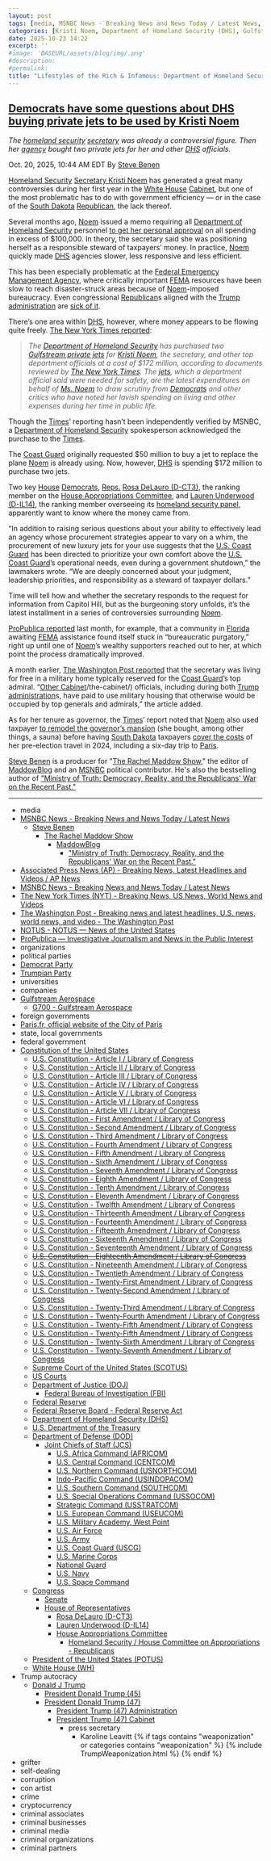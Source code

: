```yaml
---
layout: post
tags: [media, MSNBC News - Breaking News and News Today / Latest News, Steve Benen, The Rachel Maddow Show, MaddowBlog, “Ministry of Truth –  Democracy Reality and the Republicans’ War on the Recent Past.”, Associated Press News (AP) - Breaking News Latest Headlines and Videos / AP News, MSNBC News - Breaking News and News Today / Latest News, The New York Times (NYT) - Breaking News US News World News and Videos, The Washington Post - Breaking news and latest headlines U.S. news world news and video - The Washington Post, NOTUS - NOTUS — News of the United States, ProPublica — Investigative Journalism and News in the Public Interest, organizations, political parties, Democrat Party, Trumpian Party, universities, companies, Gulfstream Aerospace, G700 - Gulfstream Aerospace, foreign governments, Paris.fr official website of the City of Paris, state local governments, federal government, Constitution of the United States, U.S. Constitution - Article I / Library of Congress, U.S. Constitution - Article II / Library of Congress, U.S. Constitution - Article III / Library of Congress, U.S. Constitution - Article IV / Library of Congress, U.S. Constitution - Article V / Library of Congress, U.S. Constitution - Article VI / Library of Congress, U.S. Constitution - Article VII / Library of Congress, U.S. Constitution - First Amendment / Library of Congress, U.S. Constitution - Second Amendment / Library of Congress, U.S. Constitution - Third Amendment / Library of Congress, U.S. Constitution - Fourth Amendment / Library of Congress, U.S. Constitution - Fifth Amendment / Library of Congress, U.S. Constitution - Sixth Amendment / Library of Congress, U.S. Constitution - Seventh Amendment / Library of Congress, U.S. Constitution - Eighth Amendment / Library of Congress, U.S. Constitution - Tenth Amendment / Library of Congress, U.S. Constitution - Eleventh Amendment / Library of Congress, U.S. Constitution - Twelfth Amendment / Library of Congress, U.S. Constitution - Thirteenth Amendment / Library of Congress, U.S. Constitution - Fourteenth Amendment / Library of Congress, U.S. Constitution - Fifteenth Amendment / Library of Congress, U.S. Constitution - Sixteenth Amendment / Library of Congress, U.S. Constitution - Seventeenth Amendment / Library of Congress, U.S. Constitution - Eighteenth Amendment / Library of Congress, U.S. Constitution - Nineteenth Amendment / Library of Congress, U.S. Constitution - Twentieth Amendment / Library of Congress, U.S. Constitution - Twenty-First Amendment / Library of Congress, U.S. Constitution - Twenty-Second Amendment / Library of Congress, U.S. Constitution - Twenty-Third Amendment / Library of Congress, U.S. Constitution - Twenty-Fourth Amendment / Library of Congress, U.S. Constitution - Twenty-Fifth Amendment / Library of Congress, U.S. Constitution - Twenty-Fifth Amendment / Library of Congress, U.S. Constitution - Twenty-Sixth Amendment / Library of Congress, U.S. Constitution - Twenty-Seventh Amendment / Library of Congress, Supreme Court of the United States (SCOTUS), US Courts, Department of Justice (DOJ), Federal Bureau of Investigation (FBI), Federal Reserve, Federal Reserve Board - Federal Reserve Act, Department of Homeland Security (DHS), U.S. Department of the Treasury, Department of Defense (DOD), Joint Chiefs of Staff (JCS), U.S. Africa Command (AFRICOM), U.S. Central Command (CENTCOM), U.S. Northern Command (USNORTHCOM), Indo-Pacific Command (USINDOPACOM), U.S. Southern Command (SOUTHCOM), U.S. Special Operations Command (USSOCOM), Strategic Command (USSTRATCOM), U.S. European Command (USEUCOM), U.S. Military Academy West Point, U.S. Air Force, U.S. Army, U.S. Coast Guard (USCG), U.S. Marine Corps, National Guard, U.S. Navy, U.S. Space Command, Congress, Senate, House of Representatives, Rosa DeLauro (D-CT3), Lauren Underwood (D-IL14), House Appropriations Committee, Homeland Security / House Committee on Appropriations - Republicans, President of the United States (POTUS), White House (WH), Trump autocracy, Donald J Trump, President Donald Trump (45), President Donald Trump (47), President Trump (47) Administration, President Trump (47) Cabinet, press secretary, Karoline Leavitt, grifter, self-dealing, corruption, con artist, crime, cryptocurrency, criminal associates, criminal businesses, criminal media, criminal organizations, criminal partners]
categories: [Kristi Noem, Department of Homeland Security (DHS), Gulfstream Aerospace, Gulfstream G700]
date: 2025-10-23 14:22
excerpt: ''
#image: 'BASEURL/assets/blog/img/.png'
#description:
#permalink:
title: "Lifestyles of the Rich & Infamous: Department of Homeland Security (DHS) Secretary,  Kristi Noem & Her Two Gulfstream G700 Jets"
---
```



## [Democrats have some questions about DHS buying private jets to be used by Kristi Noem](https://www.msnbc.com/rachel-maddow-show/maddowblog/democrats-questions-dhs-buying-private-jets-used-kristi-noem-rcna238636)

*The [homeland security](https://www.dhs.gov/) [secretary](https://www.dhs.gov/person/kristi-noem) was already a controversial figure. Then her [agency](https://www.dhs.gov/) bought two private jets for her and other [DHS](https://www.dhs.gov/) officials.*

Oct. 20, 2025, 10:44 AM EDT
By [Steve Benen](https://www.msnbc.com/author/steve-benen-ncpn433601)

[Homeland Security](https://www.dhs.gov/) [Secretary Kristi Noem](https://www.dhs.gov/person/kristi-noem) has generated a great many controversies during her first year in the [White House](https://www.whitehouse.gov/) [Cabinet](https://www.whitehouse.gov/administration/the-cabinet/), but one of the most problematic has to do with government efficiency — or in the case of the [South Dakota](https://www.sd.gov/) [Republican](https://www.gop.com/), the lack thereof.

Several months ago, [Noem](https://www.dhs.gov/person/kristi-noem) issued a memo requiring all [Department of Homeland Security](https://www.dhs.gov/) personnel [to get her personal approval](https://www.msnbc.com/rachel-maddow-show/maddowblog/spotlight-kristi-noem-brings-administrations-brutal-inefficiencies-foc-rcna218243) on all spending in excess of $100,000. In theory, the secretary said she was positioning herself as a responsible steward of taxpayers’ money. In practice, [Noem](https://www.dhs.gov/person/kristi-noem) quickly made [DHS](https://www.dhs.gov/) agencies slower, less responsive and less efficient.

This has been especially problematic at the [Federal Emergency Management Agency](https://www.fema.gov/), where critically important [FEMA](https://www.fema.gov/) resources have been slow to reach disaster-struck areas because of [Noem](https://www.dhs.gov/person/kristi-noem)-imposed bureaucracy. Even congressional [Republican](https://www.gop.com/)s aligned with the [Trump](https://www.donaldjtrump.com/) [administration](https://www.whitehouse.gov/administration/) are [sick of it](https://www.notus.org/congress/kristi-noem-frustration-republicans-dhs-fema).

There’s one area within [DHS](https://www.dhs.gov/), however, where money appears to be flowing quite freely. [The New York Times reported](https://www.nytimes.com/2025/10/18/us/politics/kristi-noem-dhs-gulfstream.html):

> *The [Department of Homeland Security](https://www.dhs.gov/) has purchased two [Gulfstream private jets](https://www.gulfstream.com/en/) for [Kristi Noem](https://www.dhs.gov/person/kristi-noem), the secretary, and other top department officials at a cost of $172 million, according to documents reviewed by [The New York Times](https://www.nytimes.com/). The [jets](https://www.gulfstream.com/en/), which a department official said were needed for safety, are the latest expenditures on behalf of [Ms. Noem](https://www.dhs.gov/person/kristi-noem) to draw scrutiny from [Democrats](https://www.democrats.org/) and other critics who have noted her lavish spending on living and other expenses during her time in public life.*

Though the [Times](https://www.nytimes.com/)’ reporting hasn’t been independently verified by MSNBC, a [Department of Homeland Security](https://www.dhs.gov/) spokesperson acknowledged the purchase to the [Times](https://www.nytimes.com/).

The [Coast Guard](https://www.uscg.mil/) originally requested \$50 million to buy a jet to replace the plane [Noem](https://www.dhs.gov/person/kristi-noem) is already using. Now, however, [DHS](https://www.dhs.gov/) is spending \$172 million to purchase two jets.

Two key [House](https://www.house.gov/) [Democrats](https://www.democrats.org/), [Reps.](https://www.house.gov/) [Rosa DeLauro (D-CT3)](https://delauro.house.gov/), the ranking member on the [House Appropriations Committee](https://appropriations.house.gov/), and [Lauren Underwood (D-IL14)](https://underwood.house.gov/), the ranking member overseeing its [homeland security panel](http://appropriations.house.gov/subcommittees/homeland-security-0), apparently want to know where the money came from.

“In addition to raising serious questions about your ability to effectively lead an agency whose procurement strategies appear to vary on a whim, the procurement of new luxury jets for your use suggests that the [U.S. Coast Guard](https://www.uscg.mil/) has been directed to prioritize your own comfort above the [U.S. Coast Guard](https://www.uscg.mil/)’s operational needs, even during a government shutdown,” the lawmakers wrote. “We are deeply concerned about your judgment, leadership priorities, and responsibility as a steward of taxpayer dollars.”

Time will tell how and whether the secretary responds to the request for information from Capitol Hill, but as the burgeoning story unfolds, it’s the latest installment in a series of controversies surrounding [Noem](https://www.dhs.gov/person/kristi-noem).

[ProPublica reported](https://www.propublica.org/article/kristi-noem-fema-florida-naples-sinan-gursoy) last month, for example, that a community in [Florida](https://www.myflorida.gov/) awaiting [FEMA](https://www.fema.gov/) assistance found itself stuck in “bureaucratic purgatory,” right up until one of [Noem](https://www.dhs.gov/person/kristi-noem)’s wealthy supporters reached out to her, at which point the process dramatically improved.

A month earlier, [The Washington Post reported](https://www.washingtonpost.com/politics/2025/08/15/kristi-noem-is-living-free-charge-coast-guard-commandants-home/) that the secretary was living for free in a military home typically reserved for the [Coast Guard](https://www.uscg.mil/)’s top admiral. “[Other Cabinet](https://www.whitehouse.gov/administration/)/the-cabinet/) officials, including during both [Trump](https://www.donaldjtrump.com/) [administration](https://www.whitehouse.gov/administration/)s, have paid to use military housing that otherwise would be occupied by top generals and admirals,” the article added.

As for her tenure as governor, the [Times](https://www.nytimes.com/)’ report noted that [Noem](https://www.dhs.gov/person/kristi-noem) also used taxpayer [to remodel the governor’s mansion](https://www.usatoday.com/story/news/2021/11/29/south-dakota-gov-kristi-noem-spent-68-k-sauna-more-receipts-show-capitol-public-records/8666319002/?gnt-cfr=1&gca-cat=p) (she bought, among other things, a sauna) before having [South Dakota](https://www.sd.gov/) taxpayers [cover the costs](https://apnews.com/article/noem-travel-taxpayers-south-dakota-homeland-security-c2655e00a16d44bba46c60a14a638f5d) of her pre-election travel in 2024, including a six-day trip to [Paris](https://www.paris.fr/).

[Steve Benen](https://www.msnbc.com/author/steve-benen-ncpn433601) is a producer for "[The Rachel Maddow Show](https://www.msnbc.com/rachel-maddow-show)," the editor of [MaddowBlog](https://www.msnbc.com/rachel-maddow-show) and an [MSNBC](https://www.msnbc.com/) political contributor. He's also the bestselling author of ["Ministry of Truth: Democracy, Reality, and the Republicans' War on the Recent Past."](https://www.harpercollins.com/products/ministry-of-truth-steve-benen)

----
- media
- [MSNBC News - Breaking News and News Today / Latest News](https://www.msnbc.com/)
    - [Steve Benen](https://www.msnbc.com/author/steve-benen-ncpn433601)
        - [The Rachel Maddow Show](https://www.msnbc.com/rachel-maddow-show)
            - [MaddowBlog](https://www.msnbc.com/rachel-maddow-show)
                - ["Ministry of Truth: Democracy, Reality, and the Republicans' War on the Recent Past."](https://www.harpercollins.com/products/ministry-of-truth-steve-benen)
- [Associated Press News (AP) - Breaking News, Latest Headlines and Videos / AP News](https://apnews.com/)
- [MSNBC News - Breaking News and News Today / Latest News](https://www.msnbc.com/)
- [The New York Times (NYT) - Breaking News, US News, World News and Videos](https://www.nytimes.com/)
- [The Washington Post - Breaking news and latest headlines, U.S. news, world news, and video - The Washington Post](https://www.washingtonpost.com/)
- [NOTUS - NOTUS — News of the United States](https://www.notus.org/)
- [ProPublica — Investigative Journalism and News in the Public Interest](https://www.propublica.org/)
- organizations
- political parties
- [Democrat Party](https://www.democrats.org/)
- [Trumpian Party](https://www.gop.com/)
- universities
- companies
- [Gulfstream Aerospace](https://www.gulfstream.com/en/)
    - [G700 - Gulfstream Aerospace](https://www.gulfstream.com/en/aircraft/gulfstream-g700/)
- foreign governments
- [Paris.fr, official website of the City of Paris](https://www.paris.fr/)
- state, local governments 
- federal government
- [Constitution of the United States](https://constitution.congress.gov/constitution/)
    - [U.S. Constitution - Article I / Library of Congress](https://constitution.congress.gov/constitution/article-1/)
    - [U.S. Constitution - Article II / Library of Congress](https://constitution.congress.gov/constitution/article-2/)
    - [U.S. Constitution - Article III / Library of Congress](https://constitution.congress.gov/constitution/article-3/)
    - [U.S. Constitution - Article IV / Library of Congress](https://constitution.congress.gov/constitution/article-4/)
    - [U.S. Constitution - Article V / Library of Congress](https://constitution.congress.gov/constitution/article-5/)
    - [U.S. Constitution - Article VI / Library of Congress](https://constitution.congress.gov/constitution/article-6/)
    - [U.S. Constitution - Article VII / Library of Congress](https://constitution.congress.gov/constitution/article-7/)
    - [U.S. Constitution - First Amendment /  Library of Congress](https://constitution.congress.gov/constitution/amendment-1/)
    - [U.S. Constitution - Second Amendment /  Library of Congress](https://constitution.congress.gov/constitution/amendment-2/)
    - [U.S. Constitution - Third Amendment /  Library of Congress](https://constitution.congress.gov/constitution/amendment-3/)
    - [U.S. Constitution - Fourth Amendment /  Library of Congress](https://constitution.congress.gov/constitution/amendment-4/)
    - [U.S. Constitution - Fifth Amendment /  Library of Congress](https://constitution.congress.gov/constitution/amendment-5/)
    - [U.S. Constitution - Sixth Amendment /  Library of Congress](https://constitution.congress.gov/constitution/amendment-6/)
    - [U.S. Constitution - Seventh Amendment /  Library of Congress](https://constitution.congress.gov/constitution/amendment-7/)
    - [U.S. Constitution - Eighth Amendment /  Library of Congress](https://constitution.congress.gov/constitution/amendment-8/)
    - [U.S. Constitution - Tenth Amendment /  Library of Congress](https://constitution.congress.gov/constitution/amendment-10/)
    - [U.S. Constitution - Eleventh Amendment /  Library of Congress](https://constitution.congress.gov/constitution/amendment-11/)
    - [U.S. Constitution - Twelfth Amendment /  Library of Congress](https://constitution.congress.gov/constitution/amendment-12/)
    - [U.S. Constitution - Thirteenth Amendment /  Library of Congress](https://constitution.congress.gov/constitution/amendment-13/)
    - [U.S. Constitution - Fourteenth Amendment /  Library of Congress](https://constitution.congress.gov/constitution/amendment-14/)
    - [U.S. Constitution - Fifteenth Amendment /  Library of Congress](https://constitution.congress.gov/constitution/amendment-15/)
    - [U.S. Constitution - Sixteenth Amendment /  Library of Congress](https://constitution.congress.gov/constitution/amendment-16/)
    - [U.S. Constitution - Seventeenth Amendment /  Library of Congress](https://constitution.congress.gov/constitution/amendment-17/)
    - ~~[U.S. Constitution - Eighteenth Amendment /  Library of Congress](https://constitution.congress.gov/constitution/amendment-18/)~~
    - [U.S. Constitution - Nineteenth Amendment /  Library of Congress](https://constitution.congress.gov/constitution/amendment-19/)
    - [U.S. Constitution - Twentieth Amendment /  Library of Congress](https://constitution.congress.gov/constitution/amendment-20/)
    - [U.S. Constitution - Twenty-First Amendment /  Library of Congress](https://constitution.congress.gov/constitution/amendment-21/)
    - [U.S. Constitution - Twenty-Second Amendment /  Library of Congress](https://constitution.congress.gov/constitution/amendment-22/)
    - [U.S. Constitution - Twenty-Third Amendment /  Library of Congress](https://constitution.congress.gov/constitution/amendment-23/)
    - [U.S. Constitution - Twenty-Fourth Amendment /  Library of Congress](https://constitution.congress.gov/constitution/amendment-24/)
    - [U.S. Constitution - Twenty-Fifth Amendment /  Library of Congress](https://constitution.congress.gov/constitution/amendment-25/)
    - [U.S. Constitution - Twenty-Fifth Amendment /  Library of Congress](https://constitution.congress.gov/constitution/amendment-25/)
    - [U.S. Constitution - Twenty-Sixth Amendment /  Library of Congress](https://constitution.congress.gov/constitution/amendment-26/)
    - [U.S. Constitution - Twenty-Seventh Amendment /  Library of Congress](https://constitution.congress.gov/constitution/amendment-27/)
    - [Supreme Court of the United States (SCOTUS)](https://www.supremecourt.gov/)
    - [US Courts](https://www.uscourts.gov/)
    - [Department of Justice (DOJ)](https://www.justice.gov/)
        - [Federal Bureau of Investigation (FBI)](https://www.fbi.gov/)
    - [Federal Reserve](https://www.federalreserve.gov/)
    - [Federal Reserve Board - Federal Reserve Act](https://www.federalreserve.gov/aboutthefed/fract.htm)
    - [Department of Homeland Security (DHS)](https://www.dhs.gov/)
    - [U.S. Department of the Treasury](https://home.treasury.gov/)
    - [Department of Defense (DOD)](https://www.defense.gov/)
        - [Joint Chiefs of Staff (JCS)](https://www.jcs.mil/)
            - [U.S. Africa Command (AFRICOM)](https://www.africom.mil/)
            - [U.S. Central Command (CENTCOM)](https://www.centcom.mil/)
            - [U.S. Northern Command (USNORTHCOM)](https://www.northcom.mil/)
            - [Indo-Pacific Command (USINDOPACOM)](https://www.pacom.mil/)
            - [U.S. Southern Command (SOUTHCOM)](http://www.southcom.mil/)
            - [U.S. Special Operations Command (USSOCOM)](https://www.socom.mil/)
            - [Strategic Command (USSTRATCOM)](http://www.stratcom.mil/)
            - [U.S. European Command (USEUCOM)](https://www.eucom.mil/)
            - [U.S. Military Academy, West Point](https://www.westpoint.edu/)
            - [U.S. Air Force](https://www.af.mil/)
            - [U.S. Army](https://www.army.mil/)
            - [U.S. Coast Guard (USCG)](https://www.uscg.mil/)
            - [U.S. Marine Corps](https://www.marines.mil/)
            - [National Guard](https://www.nationalguard.mil/)
            - [U.S. Navy](https://www.navy.mil/)
            - [U.S. Space Command](https://www.spacecom.mil/)
    - [Congress](https://www.congress.gov/)
        - [Senate](https://www.senate.gov/)
        - [House of Representatives](https://www.house.gov/)
            - [Rosa DeLauro (D-CT3)](https://delauro.house.gov/)
            - [Lauren Underwood (D-IL14)](https://underwood.house.gov/)
            - [House Appropriations Committee](https://appropriations.house.gov/)
                - [Homeland Security / House Committee on Appropriations - Republicans](http://appropriations.house.gov/subcommittees/homeland-security-0)
     - [President of the United States (POTUS)](https://www.whitehouse.gov/)
    - [White House (WH)](https://www.whitehouse.gov/)
- Trump autocracy
    - [Donald J Trump](https://www.donaldjtrump.com/)
        - [President Donald Trump (45)](https://trumpwhitehouse.archives.gov/)
        - [President Donald Trump (47)](https://www.whitehouse.gov/administration/donald-j-trump/)
            - [President Trump (47) Administration](https://www.whitehouse.gov/administration/)
            - [President Trump (47) Cabinet](https://www.whitehouse.gov/administration/the-cabinet/)
                - press secretary
                    - Karoline Leavitt
{% if tags contains "weaponization" or categories contains "weaponization" %}
  {% include TrumpWeaponization.html %}
{% endif %}
- grifter
- self-dealing
- corruption
- con artist
- crime
- cryptocurrency
- criminal associates
- criminal businesses
- criminal media
- criminal organizations
- criminal partners